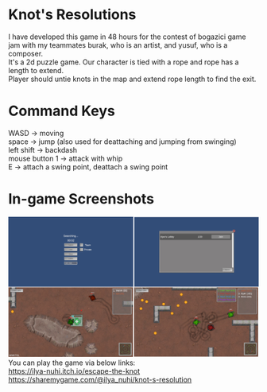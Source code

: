 # Knot's Resolutions
I have developed this game in 48 hours for the contest of bogazici game jam with my teammates burak, who is an artist, and yusuf,  who is a composer.  
It's a 2d puzzle game. Our character is tied with a rope and rope has a length to extend.  
Player should untie knots in the map and extend rope length to find the exit.
# Command Keys
WASD -> moving  
space -> jump (also used for deattaching and jumping from swinging)  
left shift -> backdash  
mouse button 1 -> attack with whip  
E -> attach a swing point, deattach a swing point  
# In-game Screenshots  
![alt text](https://github.com/ilya-nuhi/Tanks-Multiplayer/blob/main/tanks_multiplayer_tn.png?raw=true)  
You can play the game via below links:  
https://ilya-nuhi.itch.io/escape-the-knot  
https://sharemygame.com/@ilya_nuhi/knot-s-resolution  


